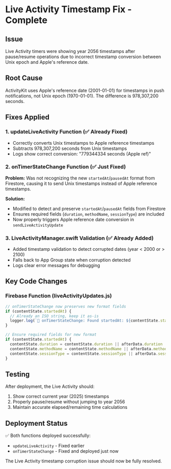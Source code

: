 # Live Activity Timestamp Fix - Complete

## Issue
Live Activity timers were showing year 2056 timestamps after pause/resume operations due to incorrect timestamp conversion between Unix epoch and Apple's reference date.

## Root Cause
ActivityKit uses Apple's reference date (2001-01-01) for timestamps in push notifications, not Unix epoch (1970-01-01). The difference is 978,307,200 seconds.

## Fixes Applied

### 1. updateLiveActivity Function (✅ Already Fixed)
- Correctly converts Unix timestamps to Apple reference timestamps
- Subtracts 978,307,200 seconds from Unix timestamps
- Logs show correct conversion: "779344334 seconds (Apple ref)"

### 2. onTimerStateChange Function (✅ Just Fixed)
**Problem:** Was not recognizing the new `startedAt`/`pausedAt` format from Firestore, causing it to send Unix timestamps instead of Apple reference timestamps.

**Solution:**
- Modified to detect and preserve `startedAt`/`pausedAt` fields from Firestore
- Ensures required fields (`duration`, `methodName`, `sessionType`) are included
- Now properly triggers Apple reference date conversion in `sendLiveActivityUpdate`

### 3. LiveActivityManager.swift Validation (✅ Already Added)
- Added timestamp validation to detect corrupted dates (year < 2000 or > 2100)
- Falls back to App Group state when corruption detected
- Logs clear error messages for debugging

## Key Code Changes

### Firebase Function (liveActivityUpdates.js)
```javascript
// onTimerStateChange now preserves new format fields
if (contentState.startedAt) {
  // Already an ISO string, keep it as-is
  logger.log(`📅 onTimerStateChange: Found startedAt: ${contentState.startedAt}`);
}

// Ensure required fields for new format
if (contentState.startedAt) {
  contentState.duration = contentState.duration || afterData.duration || 300;
  contentState.methodName = contentState.methodName || afterData.methodName || 'Timer';
  contentState.sessionType = contentState.sessionType || afterData.sessionType || 'countdown';
}
```

## Testing
After deployment, the Live Activity should:
1. Show correct current year (2025) timestamps
2. Properly pause/resume without jumping to year 2056
3. Maintain accurate elapsed/remaining time calculations

## Deployment Status
✅ Both functions deployed successfully:
- `updateLiveActivity` - Fixed earlier
- `onTimerStateChange` - Fixed and deployed just now

The Live Activity timestamp corruption issue should now be fully resolved.